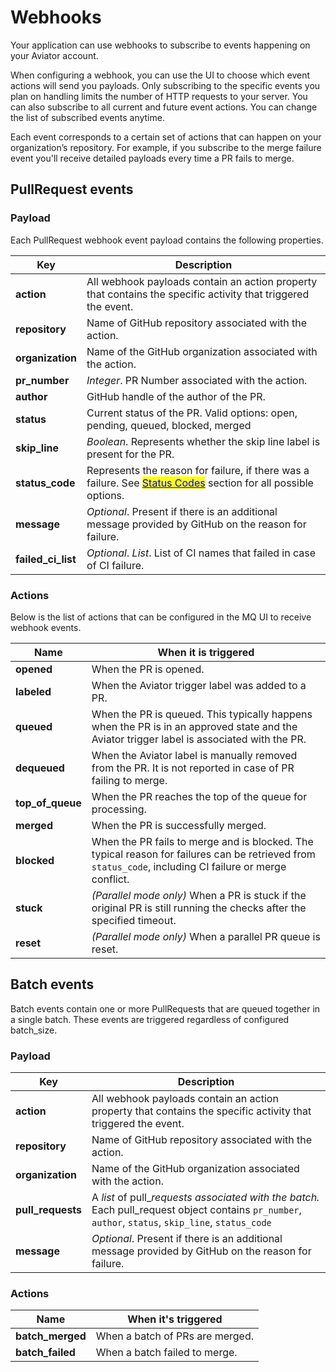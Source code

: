 # Webhooks

Your application can use webhooks to subscribe to events happening on your Aviator account.

When configuring a webhook, you can use the UI to choose which event actions will send you payloads. Only subscribing to the specific events you plan on handling limits the number of HTTP requests to your server. You can also subscribe to all current and future event actions. You can change the list of subscribed events anytime.

Each event corresponds to a certain set of actions that can happen on your organization’s repository. For example, if you subscribe to the merge failure event you'll receive detailed payloads every time a PR fails to merge.

## PullRequest events

### Payload

Each PullRequest webhook event payload contains the following properties.&#x20;

| Key                  | Description                                                                                                                                                                                                      |
| -------------------- | ---------------------------------------------------------------------------------------------------------------------------------------------------------------------------------------------------------------- |
| **action**           | All webhook payloads contain an action property that contains the specific activity that triggered the event.                                                                                                    |
| **repository**       | Name of GitHub repository associated with the action.                                                                                                                                                            |
| **organization**     | Name of the GitHub organization associated with the action.                                                                                                                                                      |
| **pr\_number**       | _Integer_. PR Number associated with the action.                                                                                                                                                                 |
| **author**           | GitHub handle of the author of the PR.                                                                                                                                                                           |
| **status**           | Current status of the PR. Valid options: open, pending, queued, blocked, merged                                                                                                                                  |
| **skip\_line**       | _Boolean_. Represents whether the skip line label is present for the PR.                                                                                                                                         |
| **status\_code**     | Represents the reason for failure, if there was a failure. See [<mark style="color:blue;">Status Codes</mark>](comments-and-status-codes.md) <mark style="color:blue;"></mark> section for all possible options. |
| **message**          | _Optional_. Present if there is an additional message provided by GitHub on the reason for failure.                                                                                                              |
| **failed\_ci\_list** | _Optional_. _List_. List of CI names that failed in case of CI failure.                                                                                                                                          |

### Actions

Below is the list of actions that can be configured in the MQ UI to receive webhook events.

| Name               | When it is triggered                                                                                                                                    |
| ------------------ | ------------------------------------------------------------------------------------------------------------------------------------------------------- |
| **opened**         | When the PR is opened.                                                                                                                                  |
| **labeled**        | When the Aviator trigger label was added to a PR.                                                                                                       |
| **queued**         | When the PR is queued. This typically happens when the PR is in an approved state and the Aviator trigger label is associated with the PR.              |
| **dequeued**       | When the Aviator label is manually removed from the PR. It is not reported in case of PR failing to merge.                                              |
| **top\_of\_queue** | When the PR reaches the top of the queue for processing.                                                                                                |
| **merged**         | When the PR is successfully merged.                                                                                                                     |
| **blocked**        | When the PR fails to merge and is blocked. The typical reason for failures can be retrieved from `status_code`, including CI failure or merge conflict. |
| **stuck**          | _(Parallel mode only)_ When a PR is stuck if the original PR is still running the checks after the specified timeout.                                   |
| **reset**          | _(Parallel mode only)_ When a parallel PR queue is reset.                                                                                               |

## Batch events

Batch events contain one or more PullRequests that are queued together in a single batch. These events are triggered regardless of configured batch\_size.

### Payload

| Key                | Description                                                                                                                                            |
| ------------------ | ------------------------------------------------------------------------------------------------------------------------------------------------------ |
| **action**         | All webhook payloads contain an action property that contains the specific activity that triggered the event.                                          |
| **repository**     | Name of GitHub repository associated with the action.                                                                                                  |
| **organization**   | Name of the GitHub organization associated with the action.                                                                                            |
| **pull\_requests** | A _list_ of pull\__requests associated with the batch._ Each pull\_request object contains `pr_number`, `author`, `status`, `skip_line`, `status_code` |
| **message**        | _Optional_. Present if there is an additional message provided by GitHub on the reason for failure.                                                    |

### Actions

| Name              | When it's triggered             |
| ----------------- | ------------------------------- |
| **batch\_merged** | When a batch of PRs are merged. |
| **batch\_failed** | When a batch failed to merge.   |

